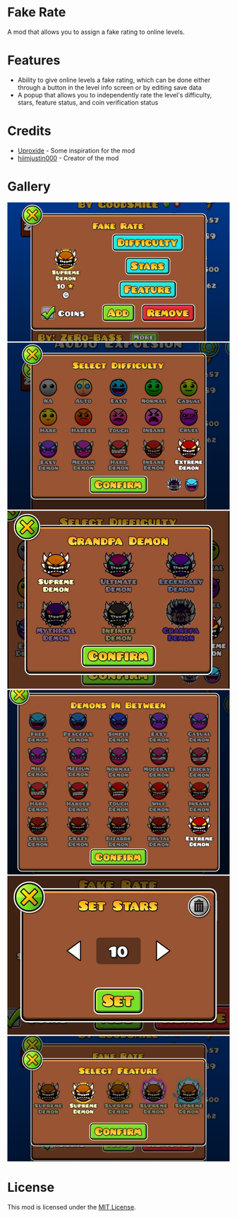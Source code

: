 # Fake Rate
A mod that allows you to assign a fake rating to online levels.

# Features
- Ability to give online levels a fake rating, which can be done either through a button in the level info screen or by editing save data
- A popup that allows you to independently rate the level's difficulty, stars, feature status, and coin verification status

# Credits
- [Uproxide](https://gdbrowser.com/u/25397826) - Some inspiration for the mod
- [hiimjustin000](https://gdbrowser.com/u/7466002) - Creator of the mod

# Gallery
![Fake Rate Popup](./resources/image1.png)\
![Difficulty Popup](./resources/image2.png)\
![Grandpa Demon Popup](./resources/image3.png)\
![Demons In Between Popup](./resources/image4.png)\
![Stars Popup](./resources/image5.png)\
![Feature Popup](./resources/image6.png)

# License
This mod is licensed under the [MIT License](./LICENSE).